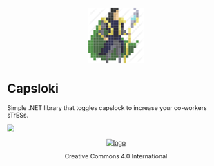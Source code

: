 
<p align="center" >
    <a href="https://www.iconfinder.com/Sakagami">
        <img alt="logo" src="Logo/loki.png">
    </a>
</p>

# Capsloki

Simple .NET library that toggles capslock to increase your co-workers sTrESs.

[![][nuget-img]][nuget]

[nuget]:     https://www.nuget.org/packages/ResponseVerifier/
[nuget-img]: https://badge.fury.io/nu/ResponseVerifier.svg


<p align="center">
    <a href="http://creativecommons.org/licenses/by/4.0/">
        <img alt="logo" src="http://i.creativecommons.org/l/by/4.0/80x15.png">
    </a>
</p>
<p align="center">Creative Commons 4.0 International</p>

